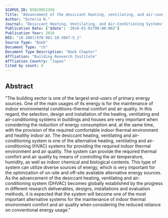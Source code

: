 ```yaml
---
SCOPUS_ID: 85029052358
Title: "Advancement of the desiccant heating, ventilating, and air-conditioning (DHVAC) systems"
Author: "Enteria N."
Journal: "Desiccant Heating, Ventilating, and Air-Conditioning Systems"
Publication Date: {'$date': '2016-01-01T00:00:00Z'}
Publication Year: 2016
DOI: "10.1007/978-981-10-3047-5_1"
Source Type: "Book"
Document Type: "ch"
Document Type Description: "Book Chapter"
Affliation: "Building Research Institute"
Affliation Country: "Japan"
Cited by count: 4
---
```


## Abstract
"The building sector is one of the largest end-users of primary energy sources. One of the main usages of its energy is for the maintenance of indoor environmental conditions-thermal comfort and air quality. In this regard, the selection, design and installation of the heating, ventilating and air-conditioning systems in buildings and houses are very important when considering the reduction of energy consumption and, at the same time, with the provision of the required comfortable indoor thermal environment and healthy indoor air. The desiccant heating, ventilating and air-conditioning system is one of the alternative heating, ventilating and air-conditioning (HVAC) systems for providing the required indoor thermal environment and air quality. The system can provide the required thermal comfort and air quality by means of controlling the air temperature, humidity, as well as indoor chemical and biological contents. This type of system can utilize diverse sources of energy, which is very important for the optimization of on-site and off-site available alternative energy sources. As the advancement of the desiccant heating, ventilating and air-conditioning system (DHVAC) becomes globally established by the progress in different research deliverables, designs, installations and evaluation methods, it is expected that the system will become one of the most important alternative systems for the maintenance of indoor thermal environment comfort and air quality when considering the reduced reliance on conventional energy usage."
